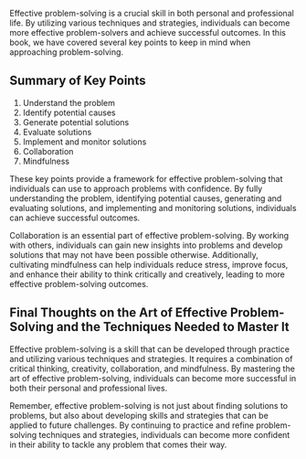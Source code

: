 
Effective problem-solving is a crucial skill in both personal and professional life. By utilizing various techniques and strategies, individuals can become more effective problem-solvers and achieve successful outcomes. In this book, we have covered several key points to keep in mind when approaching problem-solving.

Summary of Key Points
---------------------

1. Understand the problem
2. Identify potential causes
3. Generate potential solutions
4. Evaluate solutions
5. Implement and monitor solutions
6. Collaboration
7. Mindfulness

These key points provide a framework for effective problem-solving that individuals can use to approach problems with confidence. By fully understanding the problem, identifying potential causes, generating and evaluating solutions, and implementing and monitoring solutions, individuals can achieve successful outcomes.

Collaboration is an essential part of effective problem-solving. By working with others, individuals can gain new insights into problems and develop solutions that may not have been possible otherwise. Additionally, cultivating mindfulness can help individuals reduce stress, improve focus, and enhance their ability to think critically and creatively, leading to more effective problem-solving outcomes.

Final Thoughts on the Art of Effective Problem-Solving and the Techniques Needed to Master It
---------------------------------------------------------------------------------------------

Effective problem-solving is a skill that can be developed through practice and utilizing various techniques and strategies. It requires a combination of critical thinking, creativity, collaboration, and mindfulness. By mastering the art of effective problem-solving, individuals can become more successful in both their personal and professional lives.

Remember, effective problem-solving is not just about finding solutions to problems, but also about developing skills and strategies that can be applied to future challenges. By continuing to practice and refine problem-solving techniques and strategies, individuals can become more confident in their ability to tackle any problem that comes their way.
